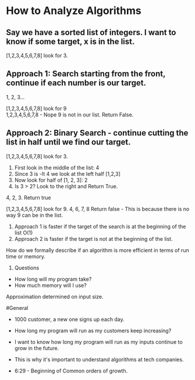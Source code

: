# How to Analyze Algorithms

## Say we have a sorted list of integers. I want to know if some target, x is in the list.

[1,2,3,4,5,6,7,8] look for 3.

## Approach 1: Search starting from the front, continue if each number is our target.

1, 2, 3...  

[1,2,3,4,5,6,7,8] look for 9  
1,2,3,4,5,6,7,8 - Nope 9 is not in our list. Return False.  

## Approach 2: Binary Search - continue cutting the list in half until we find our target.

[1,2,3,4,5,6,7,8] look for 3.  

1. First look in the middle of the list: 4
2. Since 3 is -lt 4 we look at the left half [1,2,3]
3. Now look for half of [1, 2, 3]: 2
4. Is 3 > 2? Look to the right and Return True.

4, 2, 3. Return true

[1,2,3,4,5,6,7,8] look for 9.
4, 6, 7, 8 Return false - This is because there is no way 9 can be in the list.

1. Approach 1 is faster if the target of the search is at the beginning of the list O(1)
2. Approach 2 is faster if the target is not at the beginning of the list.

How do we formally describe if an algorithm is more efficient in terms of run time or memory.

1. Questions 
- How long will my program take?
- How much memory will I use?

Approximation determined on input size.

#General 
- 1000 customer, a new one signs up each day.
- How long my program will run as my customers keep increasing?
- I want to know how long my program will run as my inputs continue to grow in the future.
- This is why it's important to understand algorithms at tech companies.

- 6:29 - Beginning of Common orders of growth.

